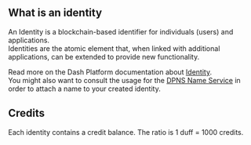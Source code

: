 ## What is an identity

An Identity is a blockchain-based identifier for individuals (users) and applications.  
Identities are the atomic element that, when linked with additional applications, can be extended to provide new functionality.

Read more on the Dash Platform documentation about [Identity](https://dashplatform.readme.io/docs/explanation-identity).  
You might also want to consult the usage for the [DPNS Name Service](https://dashplatform.readme.io/docs/dash-sdk-names) in order to attach a name to your created identity.

## Credits

Each identity contains a credit balance. The ratio is 1 duff = 1000 credits.